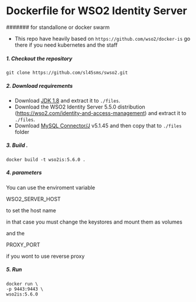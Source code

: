 # Dockerfile for WSO2 Identity Server 
####### for standallone or docker swarm

* This repo have heavily based on `https://github.com/wso2/docker-is` go there if you need kubernetes and the staff

##### 1. Checkout the repository 
```
git clone https://github.com/sl45sms/swso2.git
```
##### 2. Download requirements
- Download [JDK 1.8](http://www.oracle.com/technetwork/java/javase/downloads/jdk8-downloads-2133151.html)
and extract it to `./files`.
- Download the WSO2 Identity Server 5.5.0 distribution (https://wso2.com/identity-and-access-management)
and extract it to `./files`. <br>
- Download [MySQL Connector/J](https://dev.mysql.com/downloads/connector/j/) v5.1.45 and then copy that to `./files` folder

##### 3. Build .

`docker build -t wso2is:5.6.0 .`
    

##### 4. parameters

You can use the enviroment variable 

WSO2_SERVER_HOST

to set the host name

in that case you must change the keystores and mount them as volumes

and the 

PROXY_PORT

if you wont to use reverse proxy

##### 5. Run
```
docker run \
-p 9443:9443 \
wso2is:5.6.0
```
